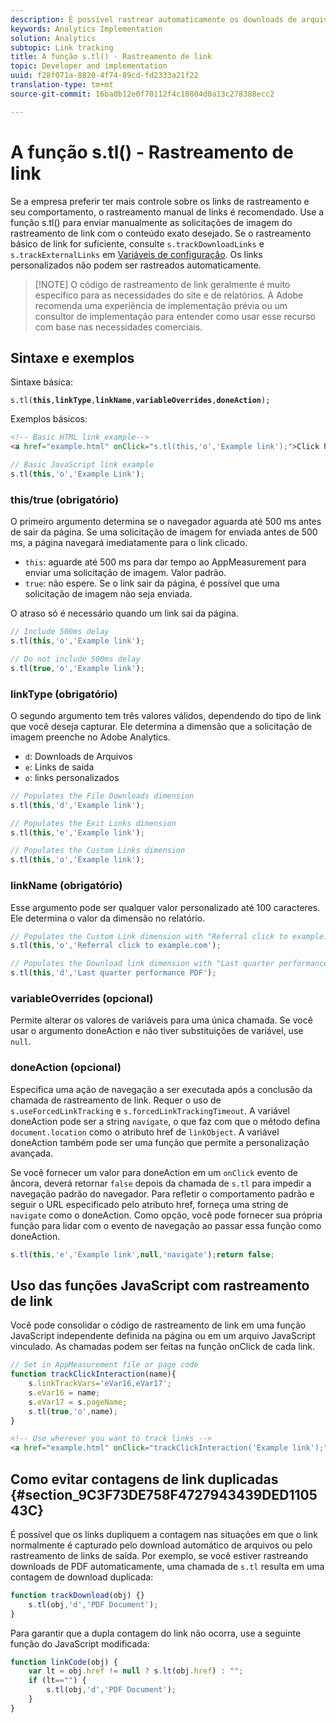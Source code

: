 ```yaml
---
description: É possível rastrear automaticamente os downloads de arquivo e links de saída com base nos parâmetros definidos no arquivo AppMeasurement para JavaScript.
keywords: Analytics Implementation
solution: Analytics
subtopic: Link tracking
title: A função s.tl() - Rastreamento de link
topic: Developer and implementation
uuid: f28f071a-8820-4f74-89cd-fd2333a21f22
translation-type: tm+mt
source-git-commit: 16ba0b12e0f70112f4c10804d0a13c278388ecc2

---
```



# A função s.tl() - Rastreamento de link

Se a empresa preferir ter mais controle sobre os links de rastreamento e seu comportamento, o rastreamento manual de links é recomendado. Use a função s.tl() para enviar manualmente as solicitações de imagem do rastreamento de link com o conteúdo exato desejado. Se o rastreamento básico de link for suficiente, consulte `s.trackDownloadLinks` e `s.trackExternalLinks` em [Variáveis de configuração](c-variables/configuration-variables.md). Os links personalizados não podem ser rastreados automaticamente.

> [!NOTE] O código de rastreamento de link geralmente é muito específico para as necessidades do site e de relatórios. A Adobe recomenda uma experiência de implementação prévia ou um consultor de implementação para entender como usar esse recurso com base nas necessidades comerciais.

## Sintaxe e exemplos

Sintaxe básica:

`s.tl(`**`this`**`,`**`linkType`**`,`**`linkName`**`,`**`variableOverrides`**`,`**`doneAction`**`);`

Exemplos básicos:

```HTML
<!-- Basic HTML link example-->
<a href="example.html" onClick="s.tl(this,'o','Example link');">Click here</a>
```

```JavaScript
// Basic JavaScript link example
s.tl(this,'o','Example Link');
```

### this/true (obrigatório)

O primeiro argumento determina se o navegador aguarda até 500 ms antes de sair da página. Se uma solicitação de imagem for enviada antes de 500 ms, a página navegará imediatamente para o link clicado.

* `this`: aguarde até 500 ms para dar tempo ao AppMeasurement para enviar uma solicitação de imagem. Valor padrão.
* `true`: não espere. Se o link sair da página, é possível que uma solicitação de imagem não seja enviada.

O atraso só é necessário quando um link sai da página.

```JavaScript
// Include 500ms delay
s.tl(this,'o','Example link');

// Do not include 500ms delay
s.tl(true,'o','Example link');
```

### linkType (obrigatório)

O segundo argumento tem três valores válidos, dependendo do tipo de link que você deseja capturar. Ele determina a dimensão que a solicitação de imagem preenche no Adobe Analytics.

* `d`: Downloads de Arquivos
* `e`: Links de saída
* `o`: links personalizados

```JavaScript
// Populates the File Downloads dimension
s.tl(this,'d','Example link');

// Populates the Exit Links dimension
s.tl(this,'e','Example link');

// Populates the Custom Links dimension
s.tl(this,'o','Example link');
```

### linkName (obrigatório)

Esse argumento pode ser qualquer valor personalizado até 100 caracteres. Ele determina o valor da dimensão no relatório.

```JavaScript
// Populates the Custom Link dimension with "Referral click to example.com"
s.tl(this,'o','Referral click to example.com');

// Populates the Download link dimension with "Last quarter performance PDF"
s.tl(this,'d','Last quarter performance PDF');
```

### variableOverrides (opcional)

Permite alterar os valores de variáveis para uma única chamada. Se você usar o argumento doneAction e não tiver substituições de variável, use `null`.

### doneAction (opcional)

Especifica uma ação de navegação a ser executada após a conclusão da chamada de rastreamento de link. Requer o uso de `s.useForcedLinkTracking` e `s.forcedLinkTrackingTimeout`. A variável doneAction pode ser a string `navigate`, o que faz com que o método defina `document.location` como o atributo href de `linkObject`. A variável doneAction também pode ser uma função que permite a personalização avançada.

Se você fornecer um valor para doneAction em um `onClick` evento de âncora, deverá retornar `false` depois da chamada de `s.tl` para impedir a navegação padrão do navegador.
Para refletir o comportamento padrão e seguir o URL especificado pelo atributo href, forneça uma string de `navigate` como o doneAction. Como opção, você pode fornecer sua própria função para lidar com o evento de navegação ao passar essa função como doneAction.

```JavaScript
s.tl(this,'e','Example link',null,'navigate');return false;
```

## Uso das funções JavaScript com rastreamento de link

Você pode consolidar o código de rastreamento de link em uma função JavaScript independente definida na página ou em um arquivo JavaScript vinculado. As chamadas podem ser feitas na função onClick de cada link.

```JavaScript
// Set in AppMeasurement file or page code
function trackClickInteraction(name){
    s.linkTrackVars='eVar16,eVar17';
    s.eVar16 = name;
    s.eVar17 = s.pageName;
    s.tl(true,'o',name);
}
```

```HTML
<!-- Use wherever you want to track links -->
<a href="example.html" onClick="trackClickInteraction('Example link');">Click here</a>
```

## Como evitar contagens de link duplicadas {#section_9C3F73DE758F4727943439DED110543C}

É possível que os links dupliquem a contagem nas situações em que o link normalmente é capturado pelo download automático de arquivos ou pelo rastreamento de links de saída. Por exemplo, se você estiver rastreando downloads de PDF automaticamente, uma chamada de `s.tl` resulta em uma contagem de download duplicada:

```JavaScript
function trackDownload(obj) {}
    s.tl(obj,'d','PDF Document');
}
```

Para garantir que a dupla contagem do link não ocorra, use a seguinte função do JavaScript modificada:

```JavaScript
function linkCode(obj) {
    var lt = obj.href != null ? s.lt(obj.href) : "";
    if (lt=="") {
        s.tl(obj,'d','PDF Document');
    }
}
```
